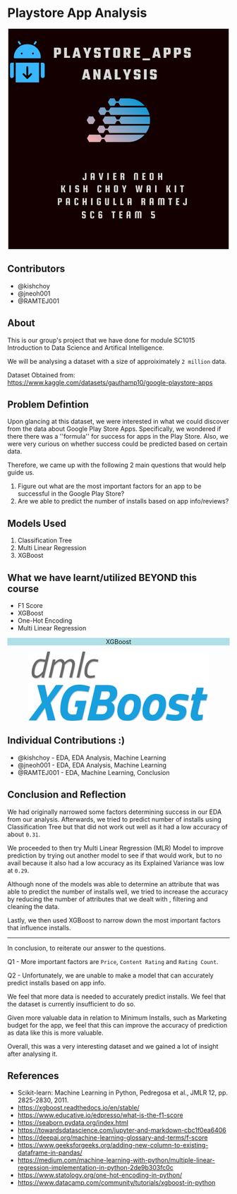 # Playstore App Analysis

<p align="center">
  <img src="./Images/Google PLAYSTORE APP.png">
</p>

Contributors
---
* @kishchoy 
* @jneoh001 
* @RAMTEJ001

About
---
This is our group's project that we have done for module SC1015 Introduction to Data Science and Artifical Intelligence. 

We will be analysing a dataset with a size of approiximately `2 million` data.

Dataset Obtained from:  https://www.kaggle.com/datasets/gauthamp10/google-playstore-apps

Problem Defintion
---

Upon glancing at this dataset, we were interested in what we could discover from the data about Google Play Store Apps. Specifically, we wondered if there there was a ''formula'' for success for apps in the Play Store. Also, we were very curious on whether success could be predicted based on certain data.

Therefore, we came up with the following 2 main questions that would help guide us.

1. Figure out what are the most important factors for an app to be successful in the Google Play Store?
2. Are we able to predict the number of installs based on app info/reviews?


Models Used
---
1. Classification Tree
2. Multi Linear Regression 
3. XGBoost



What we have learnt/utilized BEYOND this course
---
* F1 Score
* XGBoost
* One-Hot Encoding
* Multi Linear Regression





<p align="center" style="background-color:powderblue;"> XGBoost </p>
<p align ="center">
  <img src="./Images/XGBoost_logo.png">
</p>

Individual Contributions :)
---
* @kishchoy - EDA, EDA Analysis, Machine Learning
* @jneoh001 - EDA, EDA Analysis, Machine Learning
* @RAMTEJ001 - EDA, Machine Learning, Conclusion


Conclusion and Reflection
---

We had originally narrowed some factors determining success in our EDA from our analysis. Afterwards, we tried to predict number of installs using Classification Tree but that did not work out well as it had a low accuracy of about `0.31`.

We proceeded to then try Multi Linear Regression (MLR) Model to improve prediction by trying out another model to see if that would work, but to no avail because it also had a low accuracy as its Explained Variance was low at `0.29`.

Although none of the models was able to determine an attribute that was able to predict the number of installs well, we tried to increase the accuracy by reducing the number of attributes that we dealt with , filtering and cleaning the data.

Lastly, we then used XGBoost to narrow down the most important factors that influence installs.

---

In conclusion, to reiterate our answer to the questions.

Q1 - More important factors are `Price`, `Content Rating` and `Rating Count`.

Q2 - Unfortunately, we are unable to make a model that can accurately predict installs based on app info.

We feel that more data is needed to accurately predict installs. We feel that the dataset is currently insufficient to do so.

Given more valuable data in relation to Minimum Installs, such as Marketing budget for the app, we feel that this can improve the accuracy of prediction as data like this is more valuable. 

Overall, this was a very interesting dataset and we gained a lot of insight after analysing it.





References
---


- Scikit-learn: Machine Learning in Python, Pedregosa et al., JMLR 12, pp. 2825-2830, 2011.
- https://xgboost.readthedocs.io/en/stable/ 
- https://www.educative.io/edpresso/what-is-the-f1-score
- https://seaborn.pydata.org/index.html
- https://towardsdatascience.com/jupyter-and-markdown-cbc1f0ea6406
- https://deepai.org/machine-learning-glossary-and-terms/f-score
- https://www.geeksforgeeks.org/adding-new-column-to-existing-dataframe-in-pandas/
- https://medium.com/machine-learning-with-python/multiple-linear-regression-implementation-in-python-2de9b303fc0c
- https://www.statology.org/one-hot-encoding-in-python/
- https://www.datacamp.com/community/tutorials/xgboost-in-python

